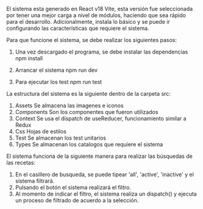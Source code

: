 El sistema esta generado en React v18 Vite, esta versión fue seleccionada por tener una mejor carga a nivel de módulos, haciendo que sea rápido para el desarrollo. Adicionalmente, instala lo básico y se puede ir configurando las características que requiere el sistema.

Para que funcione el sistema, se debe realizar los siguientes pasos:

1. Una vez descargado el programa, se debe instalar las dependencias
   npm install

2. Arrancar el sistema
   npm run dev

3. Para ejecutar los test
   npm run test

La estructura del sistema es la siguiente dentro de la carpeta src:

1. Assets
   Se almacena las imagenes e iconos
2. Components
   Son los componentes que fueron utilizados
3. Context
   Se usa el dispatch de useReducer, funcionamiento similar a Redux
4. Css
   Hojas de estilos
5. Test
   Se almacenan los test unitarios
6. Types
   Se almacenan los catalogos que requiere el sistema

El sistema funciona de la siguiente manera para realizar las búsquedas de las recetas:

1. En el casillero de busqueda, se puede tipear 'all', 'active', 'inactive' y el sistema filtrará.
2. Pulsando el botón el sistema realizará el filtro.
3. Al momento de indicar el filtro, el sistema realiza un dispatch() y ejecuta un proceso de filtrado de acuerdo a la selección.
